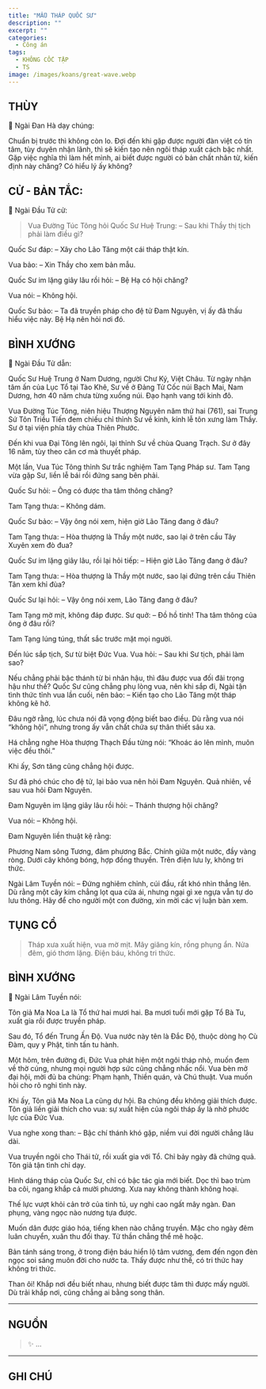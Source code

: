 ```yaml
---
title: "MẪU THÁP QUỐC SƯ"
description: ""
excerpt: ""
categories:
  - Công án
tags:
  - KHÔNG CỐC TẬP
  - TS 
image: /images/koans/great-wave.webp
---
```


## THÙY

📢 Ngài Đan Hà dạy chúng:

Chuẩn bị trước thì không còn lo.
Đợi đến khi gặp được người đàn việt có tín tâm, tùy duyên nhận lãnh, thì sẽ kiến tạo nên ngôi tháp xuất cách bậc nhất.
Gặp việc nghĩa thì làm hết mình, ai biết được người có bản chất nhân từ, kiến định này chăng? Có hiểu lý ấy không?

## CỬ - BẢN TẮC:

📢 Ngài Đầu Tử cử:

> Vua Đường Túc Tông hỏi Quốc Sư Huệ Trung:
– Sau khi Thầy thị tịch phải làm điều gì?

Quốc Sư đáp:
– Xây cho Lão Tăng một cái tháp thật kín.

Vua bảo:
– Xin Thầy cho xem bản mẫu.

Quốc Sư im lặng giây lâu rồi hỏi:
– Bệ Hạ có hội chăng?

Vua nói:
– Không hội.

Quốc Sư bảo:
– Ta đã truyền pháp cho đệ tử Đam Nguyên, vị ấy đã thấu hiểu việc này. Bệ Hạ nên hỏi nơi đó.

## BÌNH XƯỚNG

📢 Ngài Đầu Tử dẫn:

Quốc Sư Huệ Trung ở Nam Dương, người Chư Ký, Việt Châu.
Từ ngày nhận tâm ấn của Lục Tổ tại Tào Khê, Sư về ở Đảng Tử Cốc núi Bạch Mai, Nam Dương, hơn 40 năm chưa từng xuống núi. Đạo hạnh vang tới kinh đô.

Vua Đường Túc Tông, niên hiệu Thượng Nguyên năm thứ hai (761), sai Trung Sứ Tôn Triều Tiến đem chiếu chỉ thỉnh Sư về kinh, kính lễ tôn xưng làm Thầy.
Sư ở tại viện phía tây chùa Thiên Phước.

Đến khi vua Đại Tông lên ngôi, lại thỉnh Sư về chùa Quang Trạch. Sư ở đây 16 năm, tùy theo căn cơ mà thuyết pháp.

Một lần, Vua Túc Tông thỉnh Sư trắc nghiệm Tam Tạng Pháp sư. Tam Tạng vừa gặp Sư, liền lễ bái rồi đứng sang bên phải.

Quốc Sư hỏi:
– Ông có được tha tâm thông chăng?

Tam Tạng thưa:
– Không dám.

Quốc Sư bảo:
– Vậy ông nói xem, hiện giờ Lão Tăng đang ở đâu?

Tam Tạng thưa:
– Hòa thượng là Thầy một nước, sao lại ở trên cầu Tây Xuyên xem đò đua?

Quốc Sư im lặng giây lâu, rồi lại hỏi tiếp:
– Hiện giờ Lão Tăng đang ở đâu?

Tam Tạng thưa:
– Hòa thượng là Thầy một nước, sao lại đứng trên cầu Thiên Tân xem khỉ đùa?

Quốc Sư lại hỏi:
– Vậy ông nói xem, Lão Tăng đang ở đâu?

Tam Tạng mờ mịt, không đáp được.
Sư quở:
– Đồ hồ tinh! Tha tâm thông của ông ở đâu rồi?

Tam Tạng lúng túng, thất sắc trước mặt mọi người.

Đến lúc sắp tịch, Sư từ biệt Đức Vua. Vua hỏi:
– Sau khi Sư tịch, phải làm sao?

Nếu chẳng phải bậc thánh từ bi nhân hậu, thì đâu được vua đối đãi trọng hậu như thế?
Quốc Sư cũng chẳng phụ lòng vua, nên khi sắp đi, Ngài tận tình thức tỉnh vua lần cuối, nên bảo:
– Kiến tạo cho Lão Tăng một tháp không kẽ hở.

Đâu ngờ rằng, lúc chưa nói đã vọng động biết bao điều. Dù rằng vua nói “không hội”, nhưng trong ấy vẫn chất chứa sự thân thiết sâu xa.

Há chẳng nghe Hòa thượng Thạch Đầu từng nói:
“Khoác áo lên mình, muôn việc đều thôi.”

Khi ấy, Sơn tăng cũng chẳng hội được.

Sư đã phó chúc cho đệ tử, lại bảo vua nên hỏi Đam Nguyên. Quả nhiên, về sau vua hỏi Đam Nguyên.

Đam Nguyên im lặng giây lâu rồi hỏi:
– Thánh thượng hội chăng?

Vua nói:
– Không hội.

Đam Nguyên liền thuật kệ rằng:

Phương Nam sông Tương, đâm phương Bắc.
Chính giữa một nước, đầy vàng ròng.
Dưới cây không bóng, hợp đồng thuyền.
Trên điện lưu ly, không tri thức.

Ngài Lâm Tuyền nói:
– Đứng nghiêm chỉnh, cúi đầu, rất khó nhìn thẳng lên.
Dù rằng một cây kim chẳng lọt qua cửa ái, nhưng ngại gì xe ngựa vẫn tự do lưu thông.
Hãy để cho người một con đường, xin mời các vị luận bàn xem.

## TỤNG CỔ

> Tháp xưa xuất hiện, vua mờ mịt.
Mây giăng kín, rồng phụng ẩn.
Nửa đêm, gió thơm lặng.
Điện báu, không tri thức.

## BÌNH XƯỚNG

📢 Ngài Lâm Tuyền nói:

Tôn giả Ma Noa La là Tổ thứ hai mươi hai. Ba mươi tuổi mới gặp Tổ Bà Tu, xuất gia rồi được truyền pháp.

Sau đó, Tổ đến Trung Ấn Độ. Vua nước này tên là Đắc Độ, thuộc dòng họ Cù Đàm, quy y Phật, tinh tấn tu hành.

Một hôm, trên đường đi, Đức Vua phát hiện một ngôi tháp nhỏ, muốn đem về thờ cúng, nhưng mọi người hợp sức cũng chẳng nhấc nổi.
Vua bèn mở đại hội, mời đủ ba chúng: Phạm hạnh, Thiền quán, và Chú thuật.
Vua muốn hỏi cho rõ nghi tình này.

Khi ấy, Tôn giả Ma Noa La cũng dự hội. Ba chúng đều không giải thích được. Tôn giả liền giải thích cho vua: sự xuất hiện của ngôi tháp ấy là nhờ phước lực của Đức Vua.

Vua nghe xong than:
– Bậc chí thánh khó gặp, niềm vui đời người chẳng lâu dài.

Vua truyền ngôi cho Thái tử, rồi xuất gia với Tổ. Chỉ bảy ngày đã chứng quả. Tôn giả tận tình chỉ dạy.

Hình dáng tháp của Quốc Sư, chỉ có bậc tác gia mới biết. Dọc thì bao trùm ba cõi, ngang khắp cả mười phương. Xưa nay không thành không hoại.

Thế lực vượt khỏi cản trở của tinh tú, uy nghi cao ngất mây ngàn. Đan phụng, vàng ngọc nào nương tựa được.

Muốn dân được giáo hóa, tiếng khen nào chẳng truyền.
Mặc cho ngày đêm luân chuyển, xuân thu đổi thay.
Tử thần chẳng thể mê hoặc.

Bản tánh sáng trong, ở trong điện báu hiển lộ tâm vương, đem đến ngọn đèn ngọc soi sáng muôn đời cho nước ta.
Thấy được như thế, có tri thức hay không tri thức.

Than ôi! Khắp nơi đều biết nhau, nhưng biết được tâm thì được mấy người.
Dù trải khắp nơi, cũng chẳng ai bằng song thân.

<hr class="blog-rule" />

## NGUỒN

> ✨ ...

<hr class="blog-rule" />

## GHI CHÚ

[^1]: ⭐️ <a href="/masters/Shaoshan-Huanpu" target="_blank">🔗 TS </a>
